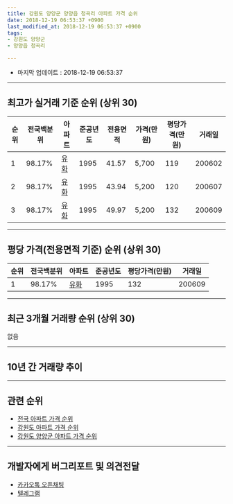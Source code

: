 ```yaml
---
title: 강원도 양양군 양양읍 청곡리 아파트 가격 순위
date: 2018-12-19 06:53:37 +0900
last_modified_at: 2018-12-19 06:53:37 +0900
tags:
- 강원도 양양군
- 양양읍 청곡리

---
```


* 마지막 업데이트 : 2018-12-19 06:53:37

---

## 최고가 실거래 기준 순위 (상위 30)


|순위|전국백분위|아파트|준공년도|전용면적|가격(만원)|평당가격(만원)|거래일|
|---|---|---|---|---|---|---|---|
|1|98.17%|[유화](https://search.naver.com/search.naver?query=%EA%B0%95%EC%9B%90%EB%8F%84+%EC%96%91%EC%96%91%EA%B5%B0+%EC%96%91%EC%96%91%EC%9D%8D+%EC%B2%AD%EA%B3%A1%EB%A6%AC+%EC%9C%A0%ED%99%94)|1995|41.57|5,700|119|200602|
|2|98.17%|[유화](https://search.naver.com/search.naver?query=%EA%B0%95%EC%9B%90%EB%8F%84+%EC%96%91%EC%96%91%EA%B5%B0+%EC%96%91%EC%96%91%EC%9D%8D+%EC%B2%AD%EA%B3%A1%EB%A6%AC+%EC%9C%A0%ED%99%94)|1995|43.94|5,200|120|200607|
|3|98.17%|[유화](https://search.naver.com/search.naver?query=%EA%B0%95%EC%9B%90%EB%8F%84+%EC%96%91%EC%96%91%EA%B5%B0+%EC%96%91%EC%96%91%EC%9D%8D+%EC%B2%AD%EA%B3%A1%EB%A6%AC+%EC%9C%A0%ED%99%94)|1995|49.97|5,200|132|200609|


---

## 평당 가격(전용면적 기준) 순위 (상위 30)


|순위|전국백분위|아파트|준공년도|평당가격(만원)|거래일|
|---|---|---|---|---|---|
|1|98.17%|[유화](https://search.naver.com/search.naver?query=%EA%B0%95%EC%9B%90%EB%8F%84+%EC%96%91%EC%96%91%EA%B5%B0+%EC%96%91%EC%96%91%EC%9D%8D+%EC%B2%AD%EA%B3%A1%EB%A6%AC+%EC%9C%A0%ED%99%94)|1995|132|200609|


---

## 최근 3개월 거래량 순위 (상위 30)

없음

---

## 10년 간 거래량 추이


<div style="width:100%;">
    <canvas id="deal_progress" height="250"></canvas>
</div>

<script>
new Chart(document.getElementById("deal_progress"), {
    type: 'line',
    data: {
        labels: ['200812','200901','200902','200903','200904','200905','200906','200907','200908','200909','200910','200911','200912','201001','201002','201003','201004','201005','201006','201007','201008','201009','201010','201011','201012','201101','201102','201103','201104','201105','201106','201107','201108','201109','201110','201111','201112','201201','201202','201203','201204','201205','201206','201207','201208','201209','201210','201211','201212','201301','201302','201303','201304','201305','201306','201307','201308','201309','201310','201311','201312','201401','201402','201403','201404','201405','201406','201407','201408','201409','201410','201411','201412','201501','201502','201503','201504','201505','201506','201507','201508','201509','201510','201511','201512','201601','201602','201603','201604','201605','201606','201607','201608','201609','201610','201611','201612','201701','201702','201703','201704','201705','201706','201707','201708','201709','201710','201711','201712','201801','201802','201803','201804','201805','201806','201807','201808','201809','201810','201811','201812'],
        datasets: [{
            label: '실거래 수',
            pointRadius: 1,
            data: [0, 1, 2, 0, 3, 2, 1, 1, 2, 1, 0, 0, 0, 0, 0, 3, 0, 2, 0, 1, 3, 2, 3, 2, 0, 1, 5, 1, 1, 0, 1, 2, 4, 3, 0, 2, 1, 0, 1, 3, 1, 2, 1, 3, 0, 2, 2, 0, 0, 0, 0, 0, 4, 4, 1, 0, 0, 0, 1, 0, 0, 2, 1, 2, 2, 1, 0, 0, 1, 2, 0, 0, 2, 0, 1, 2, 2, 2, 0, 3, 2, 2, 1, 2, 0, 2, 3, 1, 2, 1, 2, 2, 3, 0, 1, 2, 2, 0, 0, 1, 0, 0, 0, 1, 0, 0, 1, 0, 0, 1, 1, 0, 0, 1, 1, 0, 1, 1, 0, 0, 0],
            borderColor: "rgba(255, 201, 14, 1)",
            backgroundColor: "rgba(255, 201, 14, 0.5)",
            fill: true,
        }]
    },
    options: {
        responsive: true,
        title: {
            display: true,
            text: '10년간 거래량 추이'
        },
        tooltips: {
            mode: 'index',
            intersect: false,
        },
        hover: {
            mode: 'nearest',
            intersect: true
        },
        scales: {
            xAxes: [{
                display: true,
                scaleLabel: {
                    display: true,
                    labelString: '년/월'
                }
            }],
            yAxes: [{
                display: true,
                ticks: {
                    suggestedMin: 0,
                },
                scaleLabel: {
                    display: true,
                    labelString: '실거래 수'
                }
            }]
        }
    }
});

</script>


---

## 관련 순위

- [전국 아파트 가격 순위](https://inasie.github.io/apt-ranking/전국)
- [강원도 아파트 가격 순위](https://inasie.github.io/apt-ranking/강원도)
- [강원도 양양군 아파트 가격 순위](https://inasie.github.io/apt-ranking/강원도-양양군)


---

## 개발자에게 버그리포트 및 의견전달

- [카카오톡 오픈채팅](https://open.kakao.com/o/gLJUAP4)
- [텔레그램](https://t.me/inasie)

